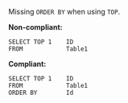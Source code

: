 Missing `ORDER BY` when using `TOP`.

**Non-compliant:**

```tsql
SELECT TOP 1    ID
FROM            Table1
```

**Compliant:**

```tsql
SELECT TOP 1    ID
FROM            Table1
ORDER BY        Id
```
